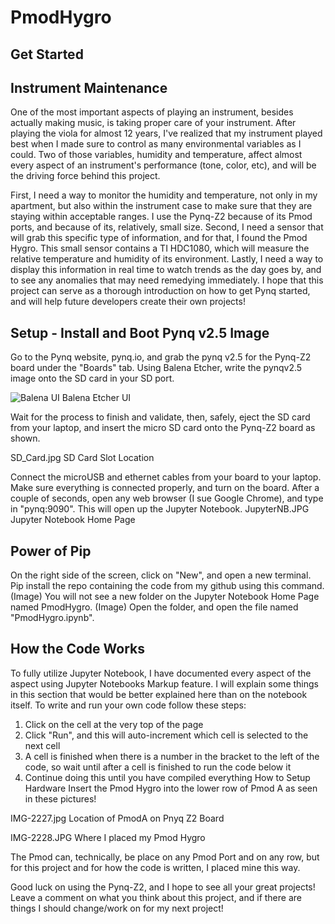 # PmodHygro

## Get Started


## Instrument Maintenance
One of the most important aspects of playing an instrument, besides actually making music, is taking proper care of your instrument. After playing the viola for almost 12 years, I've realized that my instrument played best when I made sure to control as many environmental variables as I could. Two of those variables, humidity and temperature, affect almost every aspect of an instrument's performance (tone, color, etc), and will be the driving force behind this project. 

First, I need a way to monitor the humidity and temperature, not only in my apartment, but also within the instrument case to make sure that they are staying within acceptable ranges. I use the Pynq-Z2 because of its Pmod ports, and because of its, relatively, small size. Second, I need a sensor that will grab this specific type of information, and for that, I found the Pmod Hygro. This small sensor contains a TI HDC1080, which will measure the relative temperature and humidity of its environment. Lastly, I need a way to display this information in real time to watch trends as the day goes by, and to see any anomalies that may need remedying immediately. 
I hope that this project can serve as a thorough introduction on how to get Pynq started, and will help future developers create their own projects! 

## Setup - Install and Boot Pynq v2.5 Image
Go to the Pynq website, pynq.io, and grab the pynq v2.5 for the Pynq-Z2 board under the "Boards" tab. 
Using Balena Etcher, write the pynqv2.5 image onto the SD card in your SD port.

![Balena UI](github.com/TimothyVales/PmodHygro/Balena.JPG)
Balena Etcher UI

Wait for the process to finish and validate, then, safely, eject the SD card from your laptop, and insert the micro SD card onto the Pynq-Z2 board as shown. 

SD_Card.jpg
SD Card Slot Location

Connect the microUSB and ethernet cables from your board to your laptop. 
Make sure everything is connected properly, and turn on the board. After a couple of seconds, open any web browser (I sue Google Chrome), and type in "pynq:9090". This will open up the Jupyter Notebook. 
JupyterNB.JPG
Jupyter Notebook Home Page

## Power of Pip 
On the right side of the screen, click on "New", and open a new terminal. Pip install the repo containing the code from my github using this command. 
(Image)
You will not see a new folder on the Jupyter Notebook Home Page named PmodHygro. 
(Image)
Open the folder, and open the file named "PmodHygro.ipynb". 

## How the Code Works
To fully utilize Jupyter Notebook, I have documented every aspect of the aspect using Jupyter Notebooks Markup feature. I will explain some things in this section that would be better explained here than on the notebook itself. 
To write and run your own code follow these steps:
1) Click on the cell at the very top of the page
2) Click "Run", and this will auto-increment which cell is selected to the next cell
3) A cell is finished when there is a number in the bracket to the left of the code, so wait until after a cell is finished to run the code below it
4) Continue doing this until you have compiled everything
How to Setup Hardware
Insert the Pmod Hygro into the lower row of Pmod A as seen in these pictures! 

IMG-2227.jpg
Location of PmodA on Pnyq Z2 Board

IMG-2228.JPG
Where I placed my Pmod Hygro

The Pmod can, technically, be place on any Pmod Port and on any row, but for this project and for how the code is written, I placed mine this way. 
 
Good luck on using the Pynq-Z2, and I hope to see all your great projects! Leave a comment on what you think about this project, and if there are things I should change/work on for my next project! 

